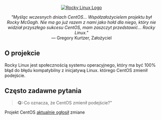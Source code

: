 <p align="center">
<a href="https://rockylinux.org/">
<img src="https://media.githubusercontent.com/media/rocky-linux/branding/main/logo-text-light%402x.png" alt="Rocky Linux Logo">
</a>
</p>

<p align="center">
<i>"Myśląc wczesnych dniach CentOS... Współzałożycielem projektu był Rocky
McGagh. Nie ma go już razem z nami jako hołd dla niego, który nie widział
przyszłego sukcesu CentOS, mam zaszczyt przedstawić... Rocky Linux."</i><br>
— Gregory Kurtzer, Założyciel
</p>

## O projekcie

Rocky Linux jest społecznością systemu operacyjnego, który ma być 100% błąd do
błędu kompatybilny z inicjatywą Linux. którego CentOS zmienił podejście.

## Często zadawne pytania

>·**Q:**·Co oznacza, że CentOS zmienił podejście?"

Projekt CentOS [aktualnie
ogłosił](https://blog.centos.org/2020/12/future-is-centos\-stream/) zmiane
